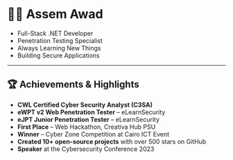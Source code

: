 # 👨‍💻 Assem Awad

- Full-Stack .NET Developer
- Penetration Testing Specialist
- Always Learning New Things
- Building Secure Applications

---

## 🏆 Achievements & Highlights

- **CWL Certified Cyber Security Analyst (C3SA)**
- **eWPT v2 Web Penetration Tester** – eLearnSecurity
- **eJPT Junior Penetration Tester** – eLearnSecurity
- **First Place** – Web Hackathon, Creativa Hub PSU
- **Winner** – Cyber Zone Competition at Cairo ICT Event
- **Created 10+ open-source projects** with over 500 stars on GitHub
- **Speaker** at the Cybersecurity Conference 2023

